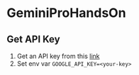 # GeminiProHandsOn

## Get API Key

1. Get an API key from this [link](https://makersuite.google.com/app/apikey)
2. Set env var `GOOGLE_API_KEY=<your-key>`
